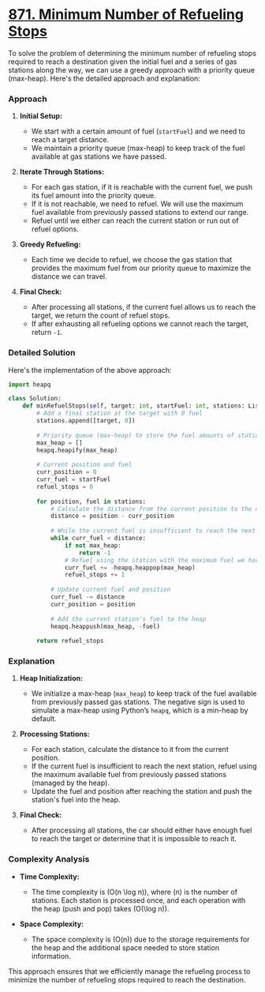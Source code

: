# [871. Minimum Number of Refueling Stops](https://leetcode.com/problems/minimum-number-of-refueling-stops/description/)

To solve the problem of determining the minimum number of refueling stops required to reach a destination given the initial fuel and a series of gas stations along the way, we can use a greedy approach with a priority queue (max-heap). Here's the detailed approach and explanation:

### Approach

1. **Initial Setup:**
   - We start with a certain amount of fuel (`startFuel`) and we need to reach a target distance.
   - We maintain a priority queue (max-heap) to keep track of the fuel available at gas stations we have passed.

2. **Iterate Through Stations:**
   - For each gas station, if it is reachable with the current fuel, we push its fuel amount into the priority queue.
   - If it is not reachable, we need to refuel. We will use the maximum fuel available from previously passed stations to extend our range.
   - Refuel until we either can reach the current station or run out of refuel options.

3. **Greedy Refueling:**
   - Each time we decide to refuel, we choose the gas station that provides the maximum fuel from our priority queue to maximize the distance we can travel.

4. **Final Check:**
   - After processing all stations, if the current fuel allows us to reach the target, we return the count of refuel stops.
   - If after exhausting all refueling options we cannot reach the target, return `-1`.

### Detailed Solution

Here's the implementation of the above approach:

```python
import heapq

class Solution:
    def minRefuelStops(self, target: int, startFuel: int, stations: List[List[int]]) -> int:
        # Add a final station at the target with 0 fuel
        stations.append([target, 0])
        
        # Priority queue (max-heap) to store the fuel amounts of stations passed
        max_heap = []
        heapq.heapify(max_heap)
        
        # Current position and fuel
        curr_position = 0
        curr_fuel = startFuel
        refuel_stops = 0
        
        for position, fuel in stations:
            # Calculate the distance from the current position to the next station
            distance = position - curr_position
            
            # While the current fuel is insufficient to reach the next station
            while curr_fuel < distance:
                if not max_heap:
                    return -1
                # Refuel using the station with the maximum fuel we have passed
                curr_fuel += -heapq.heappop(max_heap)
                refuel_stops += 1
            
            # Update current fuel and position
            curr_fuel -= distance
            curr_position = position
            
            # Add the current station's fuel to the heap
            heapq.heappush(max_heap, -fuel)
        
        return refuel_stops
```

### Explanation

1. **Heap Initialization:**
   - We initialize a max-heap (`max_heap`) to keep track of the fuel available from previously passed gas stations. The negative sign is used to simulate a max-heap using Python’s `heapq`, which is a min-heap by default.

2. **Processing Stations:**
   - For each station, calculate the distance to it from the current position.
   - If the current fuel is insufficient to reach the next station, refuel using the maximum available fuel from previously passed stations (managed by the heap).
   - Update the fuel and position after reaching the station and push the station's fuel into the heap.

3. **Final Check:**
   - After processing all stations, the car should either have enough fuel to reach the target or determine that it is impossible to reach it.

### Complexity Analysis

- **Time Complexity:** 
  - The time complexity is \(O(n \log n)\), where \(n\) is the number of stations. Each station is processed once, and each operation with the heap (push and pop) takes \(O(\log n)\).

- **Space Complexity:**
  - The space complexity is \(O(n)\) due to the storage requirements for the heap and the additional space needed to store station information.

This approach ensures that we efficiently manage the refueling process to minimize the number of refueling stops required to reach the destination.
